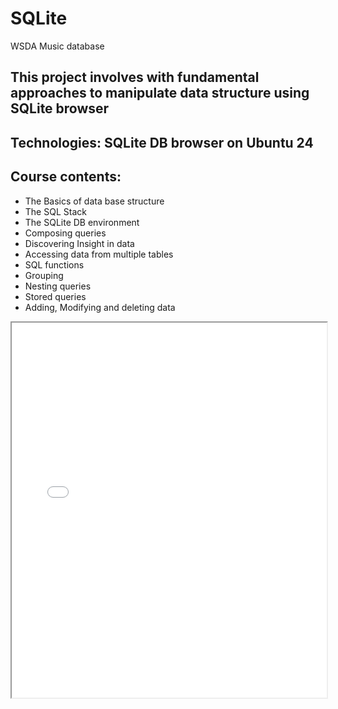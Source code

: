 # SQLite
 WSDA Music database
 
 ## This project involves with fundamental approaches to manipulate data structure using SQLite browser
 
 ## Technologies: SQLite DB browser on Ubuntu 24
 
 ## Course contents:
 - The Basics of data base structure
 - The SQL Stack
 - The SQLite DB environment
 - Composing queries
 - Discovering Insight in data
 - Accessing data from multiple tables
 - SQL functions
 - Grouping
 - Nesting queries
 - Stored queries
 - Adding, Modifying and deleting data
 
 
 <iframe src="Cert.pdf" width="100%" height="600px">
    This browser does not support PDFs. Please download the PDF to view it: 
    <a href="your-file.pdf">Download PDF</a>.
</iframe>

 
 
 
 
